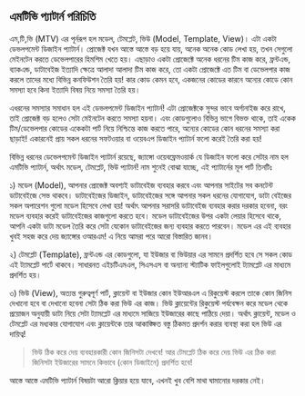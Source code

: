 ## এমটিভি প্যাটার্ন পরিচিতি

এম,টি,ভি (MTV) এর পূর্নরূপ হল মডেল, টেমপ্লেট, ভিউ (Model, Template, View)। এটা একটা ডেভলপমেন্ট ডিজাইন প্যাটার্ন। 
প্রোজেক্ট যখন আস্তে আস্তে বড় হয়ে যায়, অনেক অনেক কোড লেখা হয়, তখন সেগুলো মেইনটেন করতে ডেভেলপারের হিমশিম খেতে হয়। এছাড়াও একটা প্রোজেক্টে অনেক ধরনের টিম কাজ করে, ফ্রন্টএন্ড, ব্যাকএন্ড, ডাটাবেইজ ইত্যাদি ক্ষেত্রে আলাদা আলাদা টিম কাজ করে, তো একটা প্রোজেক্টে এত টিম বা ডেভেলপার কাজ করলে তাদের মধ্যে বিভিন্ন কনফিউশন তৈরি হয়! কার কোড কেমন হবে, একজনের কোডের কারনে অন্যের কোডে কোন সমস্যা হবে কিনা ইত্যাদি বিষয় নিয়ে সমস্যা তৈরি হয়। 

এধরনের সমস্যার সমাধান হল এই ডেভলপমেন্ট ডিজাইন প্যাটার্ন! এটা প্রোজেক্টকে সুন্দর ভাবে অর্গানাইজ করে রাখে, তাই প্রোজেক্ট বড় হলেও সেটা মেইনটেন করতে সমস্যা হয়না। এবং কোডগুলোও বিভিন্ন ভাগে বিভক্ত থাকে, তাই একেক টিম/ডেভেলপার কোডের একেকটা পার্ট নিয়ে নিশ্চিন্তে কাজ করতে পারে, অন্যের কোডের কোন ধরনের সমস্যা করা ছাড়াই! একারনেই প্রায় সকল ধরনের সফটওয়ার বা ওয়েবএপ ডিজাইন প্যাটার্ন ফলো করেই তৈরি করা হয়!
 
বিভিন্ন ধরনের ডেভেলপমেন্ট ডিজাইন প্যাটার্ন রয়েছে, জ্যাঙ্গো ওয়েবফ্রেমওয়ার্ক যে ডিজাইন ফলো করে সেটার নাম হল এমটিভি প্যাটার্ন, অর্থাৎ মডেল, টেমপ্লেট, ভিউ প্যাটার্ন! নাম শুনেই বোঝা যাচ্ছে, এই প্যাটার্নের মূল পার্ট তিনটিঃ

১) মডেল (Model),  আপনার প্রোজেক্ট অবশ্যই ডাটাবেইজ ব্যবহার করবে এবং  আপনার সাইটের সব কনটেন্ট ডাটাবেইজে সেভ থাকবে। ডাটাবেইজের ডিজাইন, ডাটাবেইজের সঙ্গে আপনার সকল ধরনের যোগাযোগ, ডাটা বেইজের সকল অপারেশন গুলো মডেল হিসেবে লেখা হয়! অর্থাৎ আপনার সরাসরি ডাটাবেইজ ব্যবহার করার দরকার হবেনা, বরং মডেল ব্যবহার করেই ডাটাবেইজের কাজগুলো করতে হবে। মডেল ডাটাবেইজের উপর একটা লেয়ার হিসেবে থাকে, আপনি একটা ডাটা মডেল তৈরি করে সেটা যেকোন ডাটাবেইজের জন্য ব্যবহার করতে পারবেন।
মডেল এর এই ব্যবহার খুবই সহজ করে দেয় জ্যাঙ্গোর ওআরএম! এ নিয়ে আমরা পরে আরো বিস্তারিত জানব। 

২) টেমপ্লেট (Template), ফ্রন্টএন্ড এর কোডগুলো, যা ইউজার বা ভিউয়ার এর সামনে প্রদর্শিত হবে সে সকল কোড এই ট্যামপ্লেট পার্টে থাকবে। সাধারনত এইচটিএমএল, সিএসএস বা অন্যান্য স্ট্যাটিক ফাইলগুলোই ট্যামপ্লেট এর মাধ্যমে প্রদর্শিত হয়।

৩) ভিউ (View), অত্যন্ত গুরুত্বপূর্ণ পার্ট, ক্লায়েন্ট বা ইউজার কোন ইউআরএল এ রিকুয়েস্ট করলে তাকে কোন জিনিস দেখানো হবে বা দেখানো হবেনা সেটা ঠিক করা ভিউ এর কাজ। ভিউ ক্লায়েন্টের রিকুয়েস্ট পর্যবেক্ষন করে মডেল থেকে প্রয়োজন অনুযায়ী ডাটা নিয়ে সেটা ট্যামপ্লেট এর মাধ্যমে সাজিয়ে ইউজারের কাছে পাঠিয়ে দেয়া। অর্থাৎ ক্লায়েন্ট, মডেল ও টেমপ্লেট এর মধ্যকার যোগাযোগ এবং ক্লায়েন্টকে তার আকাঙ্ক্ষিত বস্তু ঠিকমত প্রদর্শন করার ব্যবস্থা করা হল ভিউ এর দায়িত্ব!

> ভিউ ঠিক করে দেয় ব্যবহারকারী কোন জিনিসটা দেখবে! আর টেমপ্লেট ঠিক করে দেয় ভিউ এর ঠিক করা জিনিসটা ইউজারের সামনে কিভাবে (কোন ডিজাইনে) প্রদর্শিত হবে!  

আস্তে আস্তে এমটিভি প্যাটার্ন বিষয়টা আরো ক্লিয়ার হয়ে যাবে, এখনই খুব বেশি মাথা ঘামানোর দরকার নেই।

